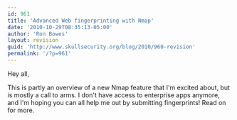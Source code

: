 ```yaml
---
id: 961
title: 'Advanced Web fingerprinting with Nmap'
date: '2010-10-29T08:35:13-05:00'
author: 'Ron Bowes'
layout: revision
guid: 'http://www.skullsecurity.org/blog/2010/960-revision'
permalink: '/?p=961'
---
```


Hey all,

This is partly an overview of a new Nmap feature that I'm excited about, but is mostly a call to arms. I don't have access to enterprise apps anymore, and I'm hoping you can all help me out by submitting fingerprints! Read on for more.